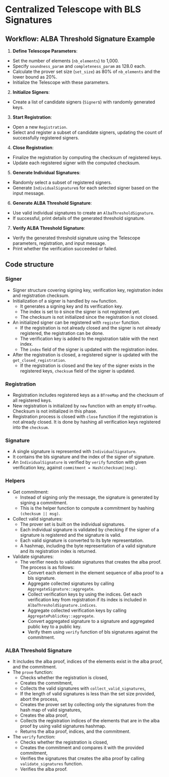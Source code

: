# Centralized Telescope with BLS Signatures

## Workflow: ALBA Threshold Signature Example
1. **Define Telescope Parameters**:
  - Set the number of elements (`nb_elements`) to 1,000.
  - Specify `soundness_param` and `completeness_param` as 128.0 each.
  - Calculate the prover set size (`set_size`) as 80% of `nb_elements` and the lower bound as 20%.
  - Initialize the Telescope with these parameters.
2. **Initialize Signers**:
  - Create a list of candidate signers (`Signer`s) with randomly generated keys.
3. **Start Registration**:
  - Open a new `Registration`.
  - Select and register a subset of candidate signers, updating the count of successfully registered signers.
4. **Close Registration**:
  - Finalize the registration by computing the checksum of registered keys.
  - Update each registered signer with the computed checksum.
5. **Generate Individual Signatures**:
  - Randomly select a subset of registered signers.
  - Generate `IndividualSignature`s for each selected signer based on the input message.
6. **Generate ALBA Threshold Signature**:
  - Use valid individual signatures to create an `AlbaThresholdSignature`.
  - If successful, print details of the generated threshold signature.
7. **Verify ALBA Threshold Signature**:
  - Verify the generated threshold signature using the Telescope parameters, registration, and input message.
  - Print whether the verification succeeded or failed.

## Code structure
### Signer
- Signer structure covering signing key, verification key, registration index and registration checksum.
- Initialization of a signer is handled by `new` function. 
  - It generates a signing key and its verification key. 
  - The index is set to `0` since the signer is not registered yet.
  - The checksum is not initialized since the registration is not closed.
- An initialized signer can be registered with `register` function.
  - If the registration is not already closed and the signer is not already registered, the registration can be done.
  - The verification key is added to the registration table with the next index.
  - The `index` field of the signer is updated with the registration index.
- After the registration is closed, a registered signer is updated with the `get_closed_registration`.
  - If the registration is closed and the key of the signer exists in the registered keys, `checksum` field of the signer is updated.

### Registration
- Registration includes registered keys as a `BTreeMap` and the checksum of all registered keys.
- New registration is initialized by `new` function with an empty `BTreeMap`. Checksum is not initialized in this phase.
- Registration process is closed with `close` function if the registration is not already closed. It is done by hashing all verification keys registered into the `checksum`.

### Signature
- A single signature is represented with `IndividualSignature`. 
- It contains the bls signature and the index of the signer of signature.
- An `IndividualSignature` is verified by `verify` function with given verification key, against `commitment = Hash(checksum||msg)`.

### Helpers
- Get commitment:
  - Instead of signing only the message, the signature is generated by signing a commitment.
  - This is the helper function to compute a commitment by hashing `(checksum || msg)`.
- Collect valid signatures:
  - The prover set is built on the individual signatures.
  - Each individual signature is validated by checking if the signer of a signature is registered and the signature is valid.
  - Each valid signature is converted to its byte representation.
  - A hashmap, including the byte representation of a valid signature and its registration index is returned.
- Validate signatures:
  - The verifier needs to validate signatures that creates the alba proof. The process is as follows:
    - Convert each element in the element sequence of alba proof to a bls signature.
    - Aggregate collected signatures by calling `AggregateSignature::aggregate`.
    - Collect verification keys by using the indices. Get each verification key from registration if its index is included in `AlbaThresholdSignature.indices`.
    - Aggregate collected verification keys by calling `AggregatePublicKey::aggregate`.
    - Convert aggregated signature to a signature and aggregated public key to a public key.
    - Verify them using `verify` function of bls signatures against the commitment.

### ALBA Threshold Signature
- It includes the alba proof, indices of the elements exist in the alba proof, and the commitment.
- The `prove` function:
  - Checks whether the registration is closed,
  - Creates the commitment,
  - Collects the valid signatures with `collect_valid_signatures`,
  - If the length of valid signatures is less than the set size provided, abort the process,
  - Creates the prover set by collecting only the signatures from the hash map of valid signatures,
  - Creates the alba proof,
  - Collects the registration indices of the elements that are in the alba proof by using valid signatures hashmap.
  - Returns the alba proof, indices, and the commitment.
- The `verify` function:
  - Checks whether the registration is closed,
  - Creates the commitment and compares it with the provided commitment,
  - Verifies the signatures that creates the alba proof by calling `validate_signatures` function.
  - Verifies the alba proof.
